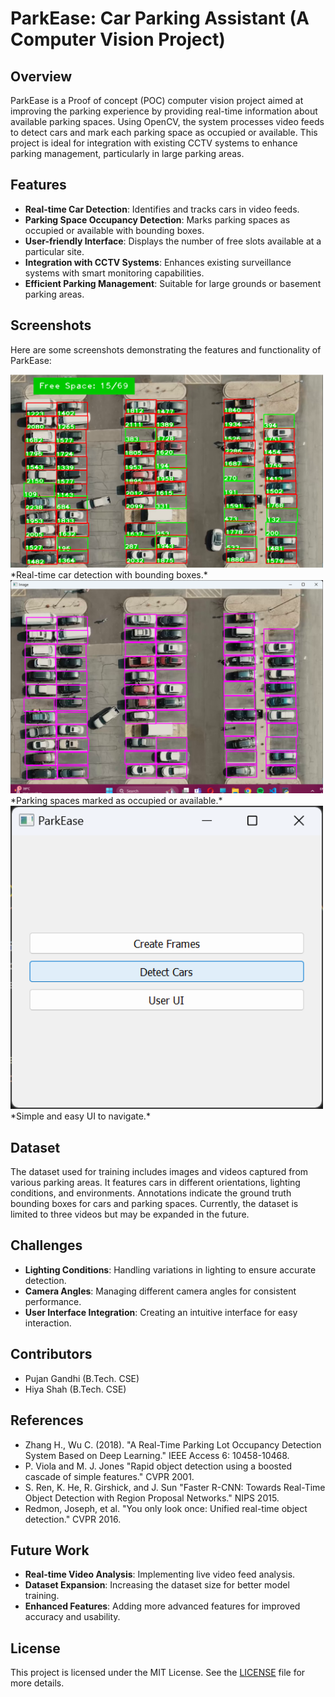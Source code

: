 # ParkEase: Car Parking Assistant (A Computer Vision Project)

## Overview

ParkEase is a Proof of concept (POC) computer vision project aimed at improving the parking experience by providing real-time information about available parking spaces. Using OpenCV, the system processes video feeds to detect cars and mark each parking space as occupied or available. This project is ideal for integration with existing CCTV systems to enhance parking management, particularly in large parking areas.

## Features

- **Real-time Car Detection**: Identifies and tracks cars in video feeds.
- **Parking Space Occupancy Detection**: Marks parking spaces as occupied or available with bounding boxes.
- **User-friendly Interface**: Displays the number of free slots available at a particular site.
- **Integration with CCTV Systems**: Enhances existing surveillance systems with smart monitoring capabilities.
- **Efficient Parking Management**: Suitable for large grounds or basement parking areas.

## Screenshots

Here are some screenshots demonstrating the features and functionality of ParkEase:

<img src="Screenshots/detectspace.png" alt="Car Detection" width="500"/> 
*Real-time car detection with bounding boxes.*

<img src="Screenshots/makeframe.png" alt="Parking Space Detection" width="500"/> 
*Parking spaces marked as occupied or available.*

<img src="Screenshots/basicui.png" alt="Simple UI" width="500"/> 
*Simple and easy UI to navigate.*


## Dataset

The dataset used for training includes images and videos captured from various parking areas. It features cars in different orientations, lighting conditions, and environments. Annotations indicate the ground truth bounding boxes for cars and parking spaces. Currently, the dataset is limited to three videos but may be expanded in the future.


## Challenges

- **Lighting Conditions**: Handling variations in lighting to ensure accurate detection.
- **Camera Angles**: Managing different camera angles for consistent performance.
- **User Interface Integration**: Creating an intuitive interface for easy interaction.

## Contributors

- Pujan Gandhi (B.Tech. CSE)
- Hiya Shah (B.Tech. CSE)

## References

- Zhang H., Wu C. (2018). "A Real-Time Parking Lot Occupancy Detection System Based on Deep Learning." IEEE Access 6: 10458-10468.
- P. Viola and M. J. Jones "Rapid object detection using a boosted cascade of simple features." CVPR 2001.
- S. Ren, K. He, R. Girshick, and J. Sun "Faster R-CNN: Towards Real-Time Object Detection with Region Proposal Networks." NIPS 2015.
- Redmon, Joseph, et al. "You only look once: Unified real-time object detection." CVPR 2016.

## Future Work

- **Real-time Video Analysis**: Implementing live video feed analysis.
- **Dataset Expansion**: Increasing the dataset size for better model training.
- **Enhanced Features**: Adding more advanced features for improved accuracy and usability.

## License

This project is licensed under the MIT License. See the [LICENSE](LICENSE) file for more details.
